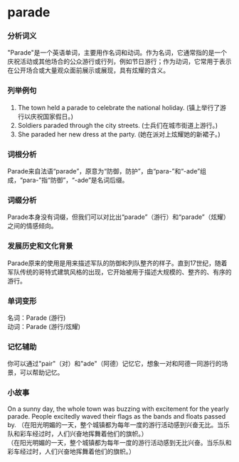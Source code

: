 # parade

### 分析词义

  

"Parade"是一个英语单词，主要用作名词和动词。作为名词，它通常指的是一个庆祝活动或其他场合的公众游行或行列，例如节日游行；作为动词，它常用于表示在公开场合或大量观众面前展示或展现，具有炫耀的含义。

  

### 列举例句

  

1.  The town held a parade to celebrate the national holiday. (镇上举行了游行以庆祝国家假日。)
2.  Soldiers paraded through the city streets. (士兵们在城市街道上游行。)
3.  She paraded her new dress at the party. (她在派对上炫耀她的新裙子。)

  

### 词根分析

  

Parade来自法语“parade”，原意为“防御，防护”，由“para-”和“-ade”组成，“para-”指“防御”，“-ade”是名词后缀。

  

### 词缀分析

  

Parade本身没有词缀，但我们可以对比出“parade”（游行）和“parade”（炫耀）之间的情感倾向。

  

### 发展历史和文化背景

  

Parade原来的使用是用来描述军队的防御和列队整齐的样子。直到17世纪，随着军队传统的哥特式建筑风格的出现，它开始被用于描述大规模的、整齐的、有序的游行。

  

### 单词变形

  

名词：Parade (游行)  
动词：Parade (游行/炫耀)

  

### 记忆辅助

  

你可以通过"pair"（对）和"ade"（阿德）记忆它，想象一对和阿德一同游行的场景，可以帮助记忆。

  

### 小故事

  

On a sunny day, the whole town was buzzing with excitement for the yearly parade. People excitedly waved their flags as the bands and floats passed by. （在阳光明媚的一天，整个城镇都为每年一度的游行活动感到兴奋无比。当乐队和彩车经过时，人们兴奋地挥舞着他们的旗帜。）  
（在阳光明媚的一天，整个城镇都为每年一度的游行活动感到无比兴奋。当乐队和彩车经过时，人们兴奋地挥舞着他们的旗帜。）
